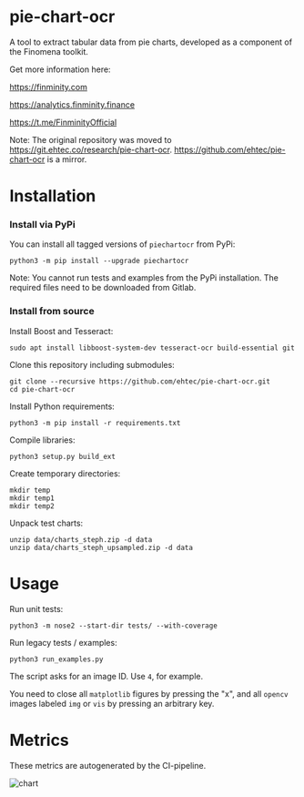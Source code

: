 # pie-chart-ocr
A tool to extract tabular data from pie charts, developed as a component of the Finomena toolkit.

Get more information here:

https://finminity.com

https://analytics.finminity.finance

https://t.me/FinminityOfficial

Note: The original repository was moved to https://git.ehtec.co/research/pie-chart-ocr.
https://github.com/ehtec/pie-chart-ocr is a mirror.

# Installation

### Install via PyPi

You can install all tagged versions of `piechartocr` from PyPi:

```commandline
python3 -m pip install --upgrade piechartocr
```

Note: You cannot run tests and examples from the PyPi installation. The required
files need to be downloaded from Gitlab.

### Install from source

Install Boost and Tesseract:

```commandline
sudo apt install libboost-system-dev tesseract-ocr build-essential git
```

Clone this repository including submodules:

```commandline
git clone --recursive https://github.com/ehtec/pie-chart-ocr.git
cd pie-chart-ocr
```

Install Python requirements:

```commandline
python3 -m pip install -r requirements.txt
```

Compile libraries:

```commandline
python3 setup.py build_ext
```

Create temporary directories:
```commandline
mkdir temp
mkdir temp1
mkdir temp2
```

Unpack test charts:

```commandline
unzip data/charts_steph.zip -d data
unzip data/charts_steph_upsampled.zip -d data
```

# Usage

Run unit tests:

```commandline
python3 -m nose2 --start-dir tests/ --with-coverage
```

Run legacy tests / examples:

```commandline
python3 run_examples.py
```

The script asks for an image ID. Use `4`, for example.

You need to close all `matplotlib` figures by pressing the "x", and all `opencv` images
labeled `img` or `vis` by pressing an arbitrary key.

# Metrics

These metrics are autogenerated by the CI-pipeline.

![chart](https://git.ehtec.co/research/pie-chart-ocr/-/jobs/artifacts/main/raw/artifacts/ocr_test_metrics.png?job=generatemetrics)
